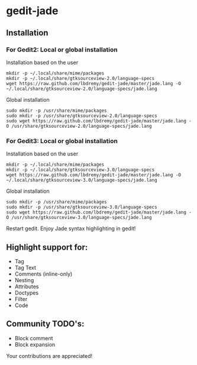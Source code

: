 # gedit-jade

## Installation

### For Gedit2: Local or global installation

 Installation based on the user

```
mkdir -p ~/.local/share/mime/packages
mkdir -p ~/.local/share/gtksourceview-2.0/language-specs
wget https://raw.github.com/lbdremy/gedit-jade/master/jade.lang -O ~/.local/share/gtksourceview-2.0/language-specs/jade.lang
```

 Global installation
 
```
sudo mkdir -p /usr/share/mime/packages
sudo mkdir -p /usr/share/gtksourceview-2.0/language-specs
sudo wget https://raw.github.com/lbdremy/gedit-jade/master/jade.lang -O /usr/share/gtksourceview-2.0/language-specs/jade.lang
```
### For Gedit3: Local or global installation
 
 Installation based on the user

```
mkdir -p ~/.local/share/mime/packages
mkdir -p ~/.local/share/gtksourceview-3.0/language-specs
wget https://raw.github.com/lbdremy/gedit-jade/master/jade.lang -O ~/.local/share/gtksourceview-3.0/language-specs/jade.lang
```

 Global installation
 
```
sudo mkdir -p /usr/share/mime/packages
sudo mkdir -p /usr/share/gtksourceview-3.0/language-specs
sudo wget https://raw.github.com/lbdremy/gedit-jade/master/jade.lang -O /usr/share/gtksourceview-3.0/language-specs/jade.lang
```

 Restart gedit. Enjoy Jade syntax highlighting in gedit! 

## Highlight support for:

 * Tag
 * Tag Text
 * Comments (inline-only)
 * Nesting
 * Attributes
 * Doctypes
 * Filter
 * Code

## Community TODO's:

 * Block comment
 * Block expansion

Your contributions are appreciated!
